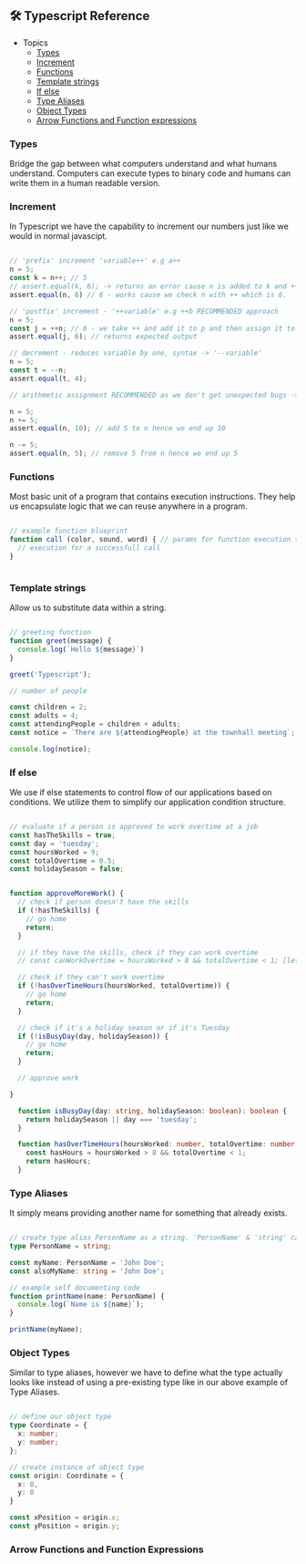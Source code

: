 ## 🛠️ Typescript Reference

- Topics
    - [Types](#types)
    - [Increment](#increment)
    - [Functions](#functions)
    - [Template strings](#template-strings)
    - [If else](#if-else)
    - [Type Aliases](#type-aliases)
    - [Object Types](#object-types)
    - [Arrow Functions and Function expressions](#arrow-functions-and-function-expressions)

### Types

Bridge the gap between what computers understand and what humans understand. Computers can execute types to binary code and humans can write them in a human readable version.



### Increment

In Typescript we have the capability to increment our numbers just like we would in normal javascipt.

```ts

// 'prefix' increment 'variable++' e.g a++
n = 5;
const k = n++; // 5
// assert.equal(k, 6); -> returns an error cause n is added to k and ++ is added later. 
assert.equal(n, 6) // 6 - works cause we check n with ++ which is 6.

// 'postfix' increment - '++variable' e.g ++b RECOMMENDED approach
n = 5;
const j = ++n; // 6 - we take ++ and add it to p and then assign it to j.
assert.equal(j, 6); // returns expected output

// decrement - reduces variable by one, syntax -> '--variable'
n = 5;
const t = --n;
assert.equal(t, 4); 

// arithmetic assignment RECOMMENDED as we don't get unexpected bugs -> '+=, -=, *=, /=, %='

n = 5;
n += 5;
assert.equal(n, 10); // add 5 to n hence we end up 10

n -= 5;
assert.equal(n, 5); // remove 5 from n hence we end up 5

```

### Functions

Most basic unit of a program that contains execution instructions. They help us encapsulate logic that we can reuse anywhere in a program.

```ts

// example function blueprint
function call (color, sound, word) { // params for function execution to be successfull
  // execution for a successfull call
}



```

### Template strings

Allow us to substitute data within a string.

```ts

// greeting function
function greet(message) {
  console.log(`Hello ${message}`)
}

greet('Typescript');

// number of people

const children = 2;
const adults = 4;
const attendingPeople = children + adults;
const notice = `There are ${attendingPeople} at the townhall meeting`;

console.log(notice);

```

### If else

We use if else statements to control flow of our applications based on conditions. We utilize them to simplify our application condition structure.

```ts

// evaluate if a person is approved to work overtime at a job
const hasTheSkills = true;
const day = 'tuesday';
const hoursWorked = 9;
const totalOvertime = 0.5;
const holidaySeason = false;


function approveMoreWork() {
  // check if person doesn't have the skills
  if (!hasTheSkills) {
    // go home
    return;
  }

  // if they have the skills, check if they can work overtime
  // const canWorkOvertime = hoursWorked > 8 && totalOvertime < 1; [let's convert this to a function called hasOverTimeHours()]

  // check if they can't work overtime
  if (!hasOverTimeHours(hoursWorked, totalOvertime)) {
    // go home
    return;
  }

  // check if it's a holiday season or if it's Tuesday
  if (!isBusyDay(day, holidaySeason)) {
    // go home
    return;
  } 

  // approve work

}

  function isBusyDay(day: string, holidaySeason: boolean): boolean {
    return holidaySeason || day === 'tuesday';
  }

  function hasOverTimeHours(hoursWorked: number, totalOvertime: number): boolean {
    const hasHours = hoursWorked > 8 && totalOvertime < 1;
    return hasHours;
  }

```

### Type Aliases

It simply means providing another name for something that already exists.

```ts

// create type alias PersonName as a string. 'PersonName' & 'string' can be interchangably used.
type PersonName = string;

const myName: PersonName = 'John Doe';
const alsoMyName: string = 'John Doe';

// example self documenting code
function printName(name: PersonName) {
  console.log(`Name is ${name}`);
}

printName(myName);

```

### Object Types

Similar to type aliases, however we have to define what the type actually looks like instead of using a pre-existing type like in our above example of Type Aliases.

```ts

// define our object type
type Coordinate = {
  x: number;
  y: number;
};

// create instance of object type
const origin: Coordinate = {
  x: 0,
  y: 0
}

const xPosition = origin.x;
const yPosition = origin.y;

```

### Arrow Functions and Function Expressions



```ts


```
